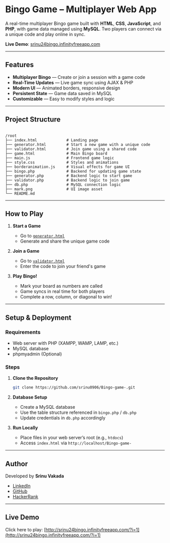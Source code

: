 # Bingo Game – Multiplayer Web App

A real-time multiplayer Bingo game built with **HTML**, **CSS**, **JavaScript**, and **PHP**, with game data managed using **MySQL**. Two players can connect via a unique code and play online in sync.

 **Live Demo**: [srinu24bingo.infinityfreeapp.com](http://srinu24bingo.infinityfreeapp.com/?i=1)

---

##  Features

- **Multiplayer Bingo** — Create or join a session with a game code
- **Real-Time Updates** — Live game sync using AJAX & PHP
- **Modern UI** — Animated borders, responsive design
- **Persistent State** — Game data saved in MySQL
- **Customizable** — Easy to modify styles and logic

---

## Project Structure

```

/root
├── index.html             # Landing page
├── generator.html         # Start a new game with a unique code
├── validator.html         # Join game using a shared code
├── game.html              # Main Bingo board
├── main.js                # Frontend game logic
├── style.css              # Styles and animations
├── borderanimation.js     # Visual effects for game UI
├── bingo.php              # Backend for updating game state
├── generator.php          # Backend logic to start game
├── validator.php          # Backend logic to join game
├── db.php                 # MySQL connection logic
├── mark.png               # UI image asset
└── README.md

````

---

## How to Play

1. **Start a Game**
   - Go to [`generator.html`](http://srinu24bingo.infinityfreeapp.com/generator.html)
   - Generate and share the unique game code

2. **Join a Game**
   - Go to [`validator.html`](http://srinu24bingo.infinityfreeapp.com/validator.html)
   - Enter the code to join your friend's game

3. **Play Bingo!**
   - Mark your board as numbers are called
   - Game syncs in real time for both players
   - Complete a row, column, or diagonal to win!

---

## Setup & Deployment

### Requirements

- Web server with PHP (XAMPP, WAMP, LAMP, etc.)
- MySQL database
- phpmyadmin (Optional)

### Steps

1. **Clone the Repository**
   ```bash
   git clone https://github.com/srinu0906/Bingo-game-.git

2. **Database Setup**

   * Create a MySQL database
   * Use the table structure referenced in `bingo.php` / `db.php`
   * Update credentials in `db.php` accordingly

3. **Run Locally**

   * Place files in your web server’s root (e.g., `htdocs`)
   * Access `index.html` via `http://localhost/Bingo-game-`

---

##  Author

Developed by **Srinu Vakada**

*  [LinkedIn](https://www.linkedin.com/in/srinu-vakada-84b690275/)
*  [GitHub](https://github.com/srinu0906)
*  [HackerRank](https://www.hackerrank.com/profile/vakadasrinu24)

---


## Live Demo

Click here to play:
 [http://srinu24bingo.infinityfreeapp.com/?i=1](http://srinu24bingo.infinityfreeapp.com/?i=1)


